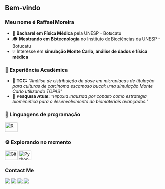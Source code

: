 ## Bem-vindo  
### Meu nome é Raffael Moreira  
- 📌 **Bacharel em Física Médica** pela UNESP - Botucatu  
- 🎓 **Mestrando em Biotecnologia** no Instituto de Biociências da UNESP - Botucatu  
- 💡 Interesse em **simulação Monte Carlo, análise de dados e física médica**  

### 📖 **Experiência Acadêmica**  
- 📖 **TCC:** *"Análise de distribuição de dose em microplacas de titulação para culturas de carcinoma escamoso bucal: uma simulação Monte Carlo utilizando TOPAS"*  
- 🔬 **Pesquisa Atual:** *"Hipóxia induzida por cobalto como estratégia biomimética para o desenvolvimento de biomateriais avançados."*  

### 📌 **Linguagens de programação**  
<div>  
  <img align="center" alt="R" height="30" width="40" src="https://cdn.jsdelivr.net/gh/devicons/devicon/icons/r/r-original.svg">  
</div>  

### ⚙️ **Explorando no momento**  
<div>  
  <img align="center" alt="Git" height="30" width="40" src="https://cdn.jsdelivr.net/gh/devicons/devicon/icons/git/git-original.svg">  
  <img align="center" alt="Python" height="30" width="40" src="https://cdn.jsdelivr.net/gh/devicons/devicon/icons/python/python-original.svg">  
</div>  

 ### Contact Me
<div> 
  <a href = "mailto:raffael.moreira@unesp.br"><img src="https://img.shields.io/badge/Gmail-D14836?style=for-the-badge&logo=gmail&logoColor=white" target="_blank"></a> 
  <a href="https://instagram.com/raffasmoreira" target="_blank"><img src="https://img.shields.io/badge/-Instagram-%23E4405F?style=for-the-badge&logo=instagram&logoColor=white" target="_blank"></a>
<a href="https://linkedin.com/in/raffael-moreira" target="_blank">
   <img src="https://img.shields.io/badge/-LinkedIn-%230077B5?style=for-the-badge&logo=linkedin&logoColor=white" target="_blank">
<a href="https://orcid.org/0009-0006-9969-6897" target="_blank">
  <img src="https://img.shields.io/badge/ORCID-A6CE39?style=for-the-badge&logo=orcid&logoColor=white">
</a>
  
